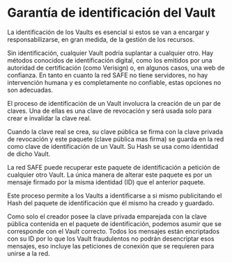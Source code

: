 # Garantía de identificación del Vault
La identificación de los Vaults es esencial si estos se van a encargar y responsabilizarse, en gran medida, de la gestión de los recursos.

Sin identificación, cualquier Vault podría suplantar a cualquier otro. Hay métodos conocidos de identificación digital, como los emitidos por una autoridad de certificación (como Verisign) o, en algunos casos, una web de confianza. En tanto en cuanto la red SAFE no tiene servidores, no hay intervención humana y es completamente no confiable, estas opciones no son adecuadas.

El proceso de identificación de un Vault involucra la creación de un par de claves. Una de ellas es una clave de revocación y será usada solo para crear e invalidar la clave real.

Cuando la clave real se crea, su clave pública se firma con la clave privada de revocación y este paquete (clave pública mas firma) se guarda en la red como clave de identificación de un Vault. Su Hash se usa como identidad de dicho Vault.

La red SAFE puede recuperar este paquete de identificación a petición de cualquier otro Vault. La única manera de alterar este paquete es por un mensaje firmado por la misma identidad (ID) que el anterior paquete.

Este proceso permite a los Vaults a identificarse a si mismo publicitando el Hash del paquete de identificación que él mismo ha creado y guardado.

Como solo el creador posee la clave privada emparejada con la clave pública contenida en el paquete de identificación, podemos asumir que se corresponde con el Vault correcto. Todos los mensajes están encriptados con su ID por lo que los Vault fraudulentos no podrán desencriptar esos mensajes, eso incluye las peticiones de conexión que se requieren para unirse a la red.
